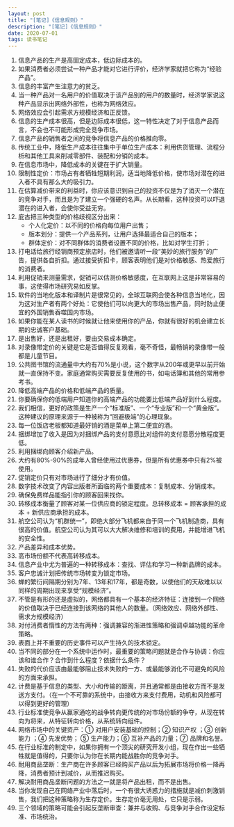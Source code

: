 ```yaml
---
layout: post
title: "[笔记]《信息规则》"
description: "[笔记]《信息规则》"
date: 2020-07-01
tags: 读书笔记
---
```

1. 信息产品的生产是高固定成本，低边际成本的。
2. 如果消费者必须尝试一种产品才能对它进行评价，经济学家就把它称为“经验产品”。
3. 信息的丰富产生注意力的贫乏。
4. 当一种产品对一名用户的价值取决于该产品别的用户的数量时，经济学家说这种产品显示出网络外部性，也称为网络效应。
5. 网络效应会引起需求方规模经济和正反馈。
6. 信息的生产成本很高，但是边际成本很低，这一特性决定了对于信息产品而言，不会也不可能形成完全竞争市场。
7. 信息产品的销售者之间的竞争将信息产品的价格推向零。
8. 传统工业中，降低生产成本往往集中于单位生产成本：利用供货管理、流程分析和其他工具来削减零部件、装配和分销的成本。
9. 在信息市场中，降低成本的关键在于扩大销量。
10. 限制性定价：市场占有者牺牲短期利润，适当地降低价格，使市场对潜在的进入者不具有那么大的吸引力。
11. 在估算减价带来的利益时，你应该意识到自己的投资不仅是为了消灭一个潜在的竞争对手，而且是为了建立一个强硬的名声。从长期看，这种投资可以吓退潜在的进入者，会使你受益无穷。
12. 庇古把三种类型的价格歧视区分出来：
    - 个人化定价：以不同的价格向每位用户出售；
    - 版本划分：提供一个产品系列，让用户选择最适合自己的版本；
    - 群体定价：对不同群体的消费者设置不同的价格，比如对学生打折；
13. 打电话给旅行经销商预定旅店时，他们被邀请听一段“美妙的旅行服务”的广告，提供各自折扣。通过接受折扣卡，顾客表明他们是对价格敏感、热爱旅行的消费者。
14. 利用促销来测量需求，促销可以估测价格敏感度，在互联网上这是非常容易的事，这使得市场研究易如反掌。
15. 软件的当地化版本和译制片是很常见的，全球互联网会使各种信息当地化，因为这对生产者有两个好处：它使他们可以向更大的市场出售产品，同时防止便宜的外国销售吞噬国内市场。
16. 如果你能在某人读书的时候就让他来使用你的产品，你就有很好的机会建立长期的忠诚客户基础。
17. 是出售好，还是出租好，要由交易成本确定。
18. 对录像带定价的关键是它是否值得反复观看，毫不奇怪，最畅销的录像带一般都是儿童节目。
19. 公共图书馆的流通量中大约有70%是小说，这个数字从200年或更早以前开始就一直保持不变。家庭通常购买需要反复使用的书，如电话簿和其他的常用参考书。
20. 降低高端产品的价格和低端产品的质量。
21. 你要确保你的低端用户知道你的高端产品的功能要比低端产品好到什么程度。
22. 我们相信，更好的政策是生产一个“标准版”、一个“专业版”和一个“黄金版”。这种建议的原理来源于一种被称为“回避极端”的心理现象。
23. 每一位饭店老板都知道最好销的酒是菜单上第二便宜的酒。
24. 捆绑增加了收入是因为对捆绑产品的支付意愿比对组件的支付意愿分散程度更低。
25. 利用捆绑向顾客介绍新产品。
26. 大约有80%-90%的成年人曾经使用过优惠券，但是所有优惠券中只有2%被使用。
27. 促销定价只有对市场进行了细分才有价值。
28. 数字技术改变了内容出版者所面临的两个重要成本：复制成本、分销成本。
29. 确保免费样品能指引你的顾客回来找你。
30. 转移成本衡量了顾客对某一位供应商的锁定程度。总转移成本 = 顾客承担的成本 + 新供应商承担的成本。
31. 航空公司认为“机群统一”，即绝大部分飞机都来自于同一个飞机制造商，具有很高的价值。航空公司认为其可以大大解决维修和培训的费用，并能增进飞机的安全性。
32. 产品差异和成本优势。
33. 高市场份额不代表高转移成本。
34. 信息产业中尤为普遍的一种转移成本：查找、评估和学习一种新品牌的成本。
35. 客户忠诚计划把传统市场转变为锁定市场。
36. 蝉的繁衍间隔期分别为7年、13年和17年，都是奇数，以使他们的天敌难以以同样的周期出现来享受“规模经济”。
37. 不管是有形的还是虚拟的，网络都具有一个基本的经济特征：连接到一个网络的价值取决于已经连接到该网络的其他人的数量。（网络效应、网络外部性、需求方规模经济）
38. 对付消费者惰性的方法有两种：强调兼容的渐进性策略和强调卓越功能的革命策略。
39. 表面上并不重要的历史事件可以产生持久的技术锁定。
40. 当不同的部分在一个系统中运作时，最重要的策略问题就是合作与协调：你应该和谁合作？合作到什么程度？依据什么条件？
41. 失败的代价应该由最能够阻止技术失败的一方、或最能够消化不可避免的风险的方面来承担。
42. 计费是基于信息的类型、大小和传输的距离，并且通常都是由接收方而不是发送方支付。（在一个不可靠的系统中，由接收方来支付费用，动机和风险都可以得到更好的管理）
43. 行业标准使竞争从赢家通吃的战争转向更传统的对市场份额的争夺，从现在转向为将来，从特征转向价格，从系统转向组件。
44. 网络市场中的关键资产：① 对用户安装基础的控制；② 知识产权 ；③ 创新能力 ；④ 先发优势； ⑤ 生产能力；⑥ 互补产品的力量；⑦ 品牌和名誉。
45. 在行业标准的制定中，如果你拥有一个顶尖的研究开发小组，现在作出一些牺牲就是值得的，只要你认为你在长期内能战胜你的竞争对手。
46. 耐用商品垄断：生产商在许多顾客已经购买产品以后为拓展市场将价格一降再降，消费者预计到减价，从而推迟购买。
47. 解决耐用商品垄断问题的方法之一就是将产品出租，而不是出售。
48. 当你发现自己在网络产业中落后时，一个有很大诱惑力的措施就是减价刺激销售，我们把这种策略称为生存定价。生存定价毫无用处，它只是示弱。
49. 三个领域的策略可能会引起反垄断审查：兼并与收购、与竞争对手合作设定标准、市场统治。